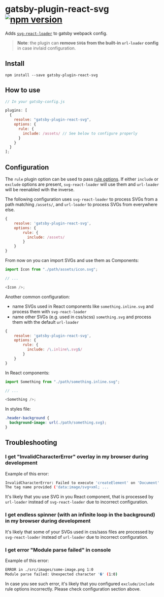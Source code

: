 # gatsby-plugin-react-svg [![npm version](https://badge.fury.io/js/gatsby-plugin-react-svg.svg)](https://badge.fury.io/js/gatsby-plugin-react-svg)

Adds [`svg-react-loader`](https://github.com/jhamlet/svg-react-loader) to gatsby webpack config.

> **Note**: the plugin can **remove `SVG`s from the built-in `url-loader` config** in case invlaid configuration.

## Install

`npm install --save gatsby-plugin-react-svg`

## How to use

```js
// In your gatsby-config.js

plugins: [
  {
    resolve: "gatsby-plugin-react-svg",
    options: {
      rule: {
        include: /assets/ // See below to configure properly
      }
    }
  }
];
```

## Configuration

The `rule` plugin option can be used to pass [rule options](https://webpack.js.org/configuration/module/#rule). If either `include` or `exclude` options are present, `svg-react-loader` will use them and `url-loader` will be reenabled with the inverse.

The following configuration uses `svg-react-loader` to process SVGs from a path matching `/assets/`, and `url-loader` to process SVGs from everywhere else.

```js
{
    resolve: 'gatsby-plugin-react-svg',
    options: {
        rule: {
          include: /assets/
        }
    }
}
```

From now on you can import SVGs and use them as Components:

```js
import Icon from "./path/assets/icon.svg";

// ...

<Icon />;
```

Another common configuration:

- name SVGs used in React components like `something.inline.svg` and process them with `svg-react-loader`
- name other SVGs (e.g. used in css/scss) `something.svg` and process them with the default `url-loader`

```js
{
    resolve: 'gatsby-plugin-react-svg',
    options: {
        rule: {
          include: /\.inline\.svg$/
        }
    }
}
```

In React components:

```js
import Something from "./path/something.inline.svg";

// ...

<Something />;
```

In styles file:

```css
.header-background {
  background-image: url(./path/something.svg);
}
```

## Troubleshooting

### I get "InvalidCharacterError" overlay in my browser during development

Example of this error:
```bash
InvalidCharacterError: Failed to execute 'createElement' on 'Document':
The tag name provided ('data:image/svg+xml; ...
```

It's likely that you use SVG in you React component, that is processed by `url-loader` instead of `svg-react-loader` due to incorrect configuration.

### I get endless spinner (with an infinite loop in the background) in my browser during development

It's likely that some of your SVGs used in css/sass files are processed by `svg-react-loader` instead of `url-loader` due to incorrect configuration.

### I get error "Module parse failed" in console

Example of this error:
```bash
ERROR in ./src/images/some-image.png 1:0
Module parse failed: Unexpected character '�' (1:0)
```

In case you see such error, it's likely that you configured `exclude/include` rule options incorrectly. Please check configuration section above.
